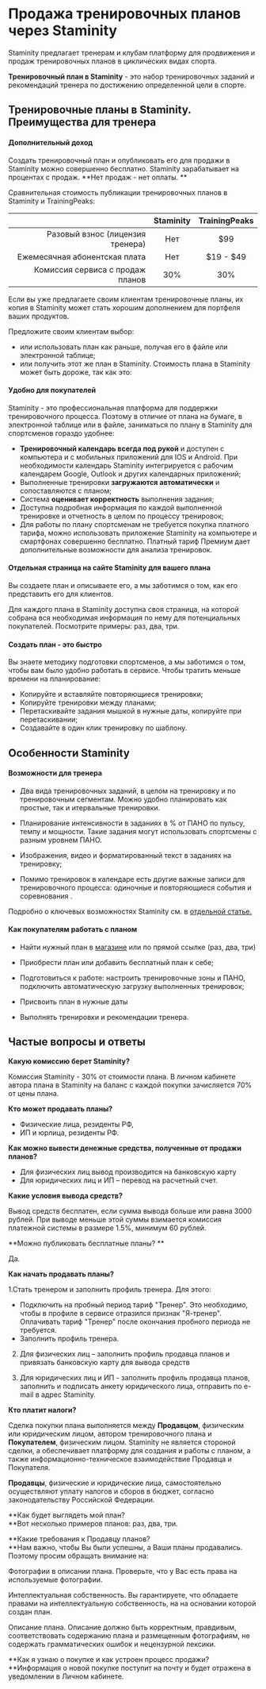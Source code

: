 # Продажа тренировочных планов через Staminity

Staminity предлагает тренерам и клубам платформу для продвижения и продаж тренировочных планов в циклических видах спорта.

**Тренировочный план в Staminity** - это набор тренировочных заданий и рекомендаций тренера по достижению определенной цели в спорте.

## Тренировочные планы в Staminity. Преимущества для тренера

#### Дополнительный доход

Создать тренировочный план и опубликовать его для продажи в Staminity можно совершенно бесплатно. Staminity зарабатывает на процентах с продаж. **Нет продаж - нет оплаты. **

Сравнительная стоимость публикации тренировочных планов в Staminity и TrainingPeaks:

|  | Staminity | TrainingPeaks |
| ---: | :---: | :---: |
| Разовый взнос \(лицензия тренера\) | Нет | $99 |
| Ежемесячная абонентская плата | Нет | $19 - $49 |
| Комиссия сервиса с продаж планов | 30% | 30% |

Если вы уже предлагаете своим клиентам тренировочные планы, их копия в Staminity может стать хорошим дополнением для портфеля ваших продуктов.

Предложите своим клиентам выбор:

* или использовать план как раньше, получая его в файле или электронной таблице;
* или получить этот же план в Staminity. Стоимость плана в Staminity может быть дороже, так как это:

#### Удобно для покупателей

Staminity - это профессиональная платформа для поддержки тренировочного процесса. Поэтому в отличие от плана на бумаге, в электронной таблице или в файле, заниматься по плану в Staminity для спортсменов гораздо удобнее:

* **Тренировочный календарь всегда под рукой** и доступен с компьютера и с мобильных приложений для IOS и Android. При необходимости календарь Staminity интегрируется с рабочим календарем Google, Outlook и других календарных приложений;
* Выполненные тренировки **загружаются автоматически** и сопоставляются с планом;
* Система **оценивает корректность** выполнения задания;
* Доступна подробная информация по каждой выполненной тренировке и отчетность в целом по процессу тренировок;
* Для работы по плану спортсменам не требуется покупка платного тарифа, можно использовать приложение Staminity на компьютере и смартфонах совершенно бесплатно. Платный тариф Премиум дает дополнительные возможности для анализа тренировок.

#### Отдельная страница на сайте Staminity для вашего плана

Вы создаете план и описываете его, а мы заботимся о том, как его представить его для клиентов.

Для каждого плана в Staminity доступна своя страница, на которой собрана вся необходимая информация по нему для потенциальных покупателей. Посмотрите примеры: раз, два, три.

#### Создать план - это быстро

Вы знаете методику подготовки спортсменов, а мы заботимся о том, чтобы вам было удобно работать в сервисе. Чтобы тратить меньше времени на планирование:

* Копируйте и вставляйте повторяющиеся тренировки;
* Копируйте тренировки между планами;
* Перетаскивайте задания мышкой в нужные даты, копируйте при перетаскивании;
* Создавайте в один клик тренировку по шаблону. 

## Особенности Staminity

#### Возможности для тренера

* Два вида тренировочных заданий, в целом на тренировку и по тренировочным сегментам. Можно удобно планировать как простые, так и итервальные тренировки.

* Планирование интенсивности в заданиях в % от ПАНО по пульсу, темпу и мощности. Такие задания могут использовать спортсмены с разным уровнем ПАНО.

* Изображения, видео и форматированный текст в заданиях на тренировку;

* Помимо тренировок в календаре есть другие важные записи для тренировочного процесса: одиночные и повторяющиеся события и соревнования .

Подробно о ключевых возможностях Staminity см. в [отдельной статье.](/about/staminity.md)

#### Как покупателям работать с планом

* Найти нужный план в [магазине](/ссылка) или по прямой ссылке \(раз, два, три\)

* Приобрести план или добавить бесплатный план к себе;

* Подготовиться к работе: настроить тренировочные зоны и ПАНО, подключить автоматическую загрузку выполненных тренировок;

* Присвоить план в нужные даты

* Выполнять тренировки и рекомендации тренера.

## Частые вопросы и ответы

**Какую комиссию берет Staminity?**

Комиссия Staminity - 30% от стоимости плана. В личном кабинете автора плана в Staminity на баланс с каждой покупки зачисляется 70% от цены плана.

**Кто может продавать планы?**

* Физические лица, резиденты РФ,
* ИП и юрлица, резиденты РФ.

**Как можно вывести денежные средства, полученные от продажи планов?**

* Для физических лиц вывод производится на банковскую карту
* Для юридических лиц и ИП – перевод на расчетный счет.

**Какие условия вывода средств?**

Вывод средств бесплатен, если сумма вывода больше или равна 3000 рублей. При выводе меньше этой суммы взимается комиссия платежной системы в размере 1.5%, минимум 60 рублей.

**Можно публиковать бесплатные планы? **

Да.

**Как начать продавать планы?**

1.Стать тренером и заполнить профиль тренера. Для этого:

* Подключить на пробный период тариф "Тренер". Это необходимо, чтобы в профиле в сервисе отразился признак "Я-тренер". Оплачивать тариф "Тренер" после окончания пробного периода не требуется.
* Заполнить профиль тренера.

2. Для физических лиц – заполнить профиль продавца планов и привязать банковскую карту для вывода средств

3. Для юридических лиц и ИП - заполнить профиль продавца планов, заполнить и подписать анкету юридического лица, отправить по e-mail в адрес Staminity.

**Кто платит налоги?**

Сделка покупки плана выполняется между **Продавцом**, физическим или юридическим лицом, автором тренировочного плана и **Покупателем**, физическим лицом. Staminity не является стороной сделки, а обеспечивает платформу для создания и работы с планом, а также информационно-техническое взаимодействие Продавца и Покупателя. 

**Продавцы**, физические и юридические лица, самостоятельно осуществляют уплату налогов и сборов в бюджет, согласно законодательству Российской Федерации.

**Как будет выглядеть мой план?  
**Вот несколько примеров планов: раз, два, три.

**Какие требования к Продавцу планов?  
**Нам важно, чтобы Вы были успешны, а Ваши планы продавались. Поэтому просим обращать внимание на:

Фотографии в описании плана. Проверьте, что у Вас есть права на используемые фотографии. 

Интеллектуальная собственность. Вы гарантируете, что обладаете правами на интеллектуальную собственность, на на основании которой создан план. 

Описание плана. Описание должно быть корректным, правдивым, соответствовать содержанию плана и размещенным фотографиям, не содержать грамматических ошибок и нецензурной лексики.

**Как я узнаю о покупке и как устроен процесс продажи?  
**Информация о новой покупке поступит на почту и будет отражена в уведомлении в Личном кабинете. 


